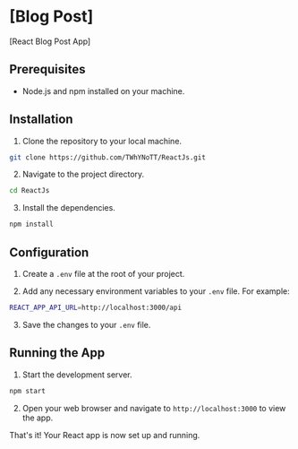 # [Blog Post]

[React Blog Post App]

## Prerequisites

- Node.js and npm installed on your machine.

## Installation

1. Clone the repository to your local machine.

```bash
git clone https://github.com/TWhYNoTT/ReactJs.git
```

2. Navigate to the project directory.

```bash
cd ReactJs
```

3. Install the dependencies.

```bash
npm install
```

## Configuration

1. Create a `.env` file at the root of your project.

2. Add any necessary environment variables to your `.env` file. For example:

```bash
REACT_APP_API_URL=http://localhost:3000/api
```

3. Save the changes to your `.env` file.

## Running the App

1. Start the development server.

```bash
npm start
```

2. Open your web browser and navigate to `http://localhost:3000` to view the app.

That's it! Your React app is now set up and running. 
